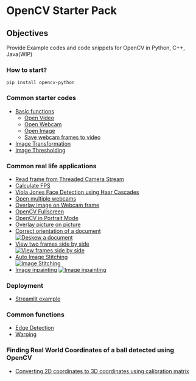 # OpenCV Starter Pack

## Objectives
Provide Example codes and code snippets for OpenCV in Python, C++, Java(WIP)

### How to start?
`pip install opencv-python`

### Common starter codes
- [Basic functions](python/basic)
    - [Open Video](python/basic/open_video.py)
    - [Open Webcam](python/basic/open_webcam.py)
    - [Open Image](python/basic/open_image.py)
    - [Save webcam frames to video](python/basic/video_writer.py)
- [Image Transformation](python/examples/transformation)
- [Image Thresholding](python/basic/threshold_image.py)

### Common real life applications
- [Read frame from Threaded Camera Stream](python/examples/threadedVideoCapture)
- [Calculate FPS](python/basic/calculate_FPS.py)
- [Viola Jones Face Detection using Haar Cascades](python/examples/face-detection)
- [Open multiple webcams](python/examples/multi-threading/open_multiWebcam.py)
- [Overlay image on Webcam frame](python/examples/overlay_camera)
- [OpenCV Fullscreen](python/basic/open_fullscreen.py)
- [OpenCV in Portrait Mode](python/basic/potrait.py)
- [Overlay picture on picture](python/basic/overlay.py)
- [Correct orientation of a document](python/examples/deskew-document)  
[![Deskew a document](assets/deskew.jpg)](python/examples/deskew-document/deskew.py)
- [View two frames side by side](python/basic/hstack.py)  
[![View frames side by side](assets/hstack.jpg)](python/basic/hstack.py)
- [Auto Image Stitching](python/examples/image_stitching/)  
[![Image Stitching](assets/stitching.jpg)](python/examples/image_stitching/stitching.py)
- [Image inpainting](python/example/inpainting/main.py)
[![Image inpainting](assets/inpainting-result.png)](python/example/inpainting/main.py)  

### Deployment 
- [Streamlit example](python/deployment/streamlit/)  

### Common functions
- [Edge Detection](python/examples/edge-detection)  
- [Warping](python/examples/transformation)

### Finding Real World Coordinates of a ball detected using OpenCV
- [Converting 2D coordinates to 3D coordinates using calibration matrix](python/examples/2d_to_3d_coordinates) 
